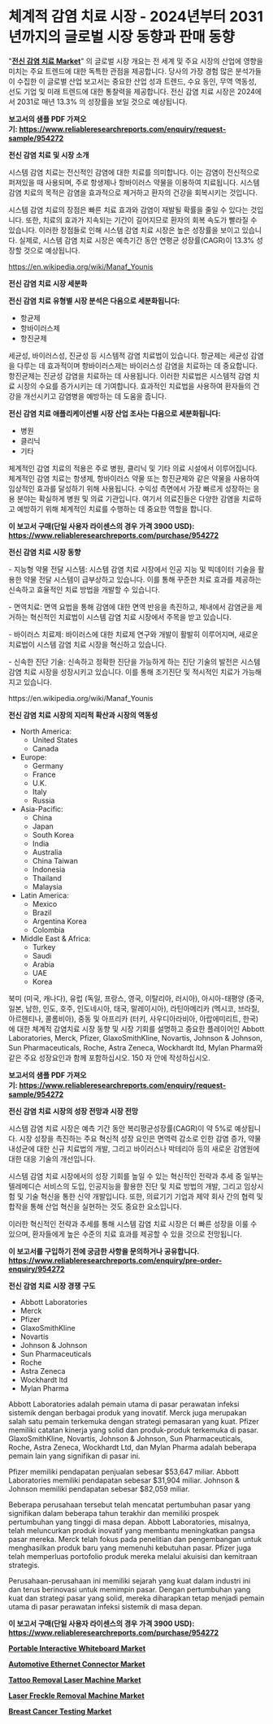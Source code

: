 <p><h1>체계적 감염 치료 시장 - 2024년부터 2031년까지의 글로벌 시장 동향과 판매 동향</h1></p><p>"<strong><a href="https://www.reliableresearchreports.com/systemic-infection-treatment-r954272">전신 감염 치료 Market</a></strong>" 의 글로벌 시장 개요는 전 세계 및 주요 시장의 산업에 영향을 미치는 주요 트렌드에 대한 독특한 관점을 제공합니다. 당사의 가장 경험 많은 분석가들이 수집한 이 글로벌 산업 보고서는 중요한 산업 성과 트렌드, 수요 동인, 무역 역동성, 선도 기업 및 미래 트렌드에 대한 통찰력을 제공합니다. 전신 감염 치료 시장은 2024에서 2031로 매년 13.3% 의 성장률을 보일 것으로 예상됩니다.</p>
<p><strong>보고서의 샘플 PDF 가져오기:&nbsp;<a href="https://www.reliableresearchreports.com/enquiry/request-sample/954272">https://www.reliableresearchreports.com/enquiry/request-sample/954272</a></strong></p>
<p><strong>전신 감염 치료 및 시장 소개</strong></p>
<p><p>시스템 감염 치료는 전신적인 감염에 대한 치료를 의미합니다. 이는 감염이 전신적으로 퍼져있을 때 사용되며, 주로 항생제나 항바이러스 약물을 이용하여 치료됩니다. 시스템 감염 치료의 목적은 감염을 효과적으로 제거하고 환자의 건강을 회복시키는 것입니다.</p><p>시스템 감염 치료의 장점은 빠른 치료 효과와 감염이 재발될 확률을 줄일 수 있다는 것입니다. 또한, 치료의 효과가 지속되는 기간이 길어지므로 환자의 회복 속도가 빨라질 수 있습니다. 이러한 장점들로 인해 시스템 감염 치료 시장은 높은 성장률을 보이고 있습니다. 실제로, 시스템 감염 치료 시장은 예측기간 동안 연평균 성장률(CAGR)이 13.3% 성장할 것으로 예상됩니다.</p></p>
<p><a href="https://en.wikipedia.org/wiki/Manaf_Younis">https://en.wikipedia.org/wiki/Manaf_Younis</a></p>
<p><strong>전신 감염 치료 시장 세분화</strong></p>
<p><strong>전신 감염 치료 유형별 시장 분석은 다음으로 세분화됩니다:</strong></p>
<p><ul><li>항균제</li><li>항바이러스제</li><li>항진균제</li></ul></p>
<p><p>세균성, 바이러스성, 진균성 등 시스템적 감염 치료법이 있습니다. 항균제는 세균성 감염을 다루는 데 효과적이며 항바이러스제는 바이러스성 감염을 치료하는 데 중요합니다. 항진균제는 진균성 감염을 치료하는 데 사용됩니다. 이러한 치료법은 시스템적 감염 치료 시장의 수요를 증가시키는 데 기여합니다. 효과적인 치료법을 사용하여 환자들의 건강을 개선시키고 감염병을 예방하는 데 도움을 줍니다.</p></p>
<p><strong>전신 감염 치료 애플리케이션별 시장 산업 조사는 다음으로 세분화됩니다:</strong></p>
<p><ul><li>병원</li><li>클리닉</li><li>기타</li></ul></p>
<p><p>체계적인 감염 치료의 적용은 주로 병원, 클리닉 및 기타 의료 시설에서 이루어집니다. 체계적인 감염 치료는 항생제, 항바이러스 약물 또는 항진균제와 같은 약물을 사용하여 임상적인 효과를 달성하기 위해 사용됩니다. 수익성 측면에서 가장 빠르게 성장하는 응용 분야는 확실하게 병원 및 의료 기관입니다. 여기서 의료진들은 다양한 감염을 치료하고 예방하기 위해 체계적인 치료를 수행하는 데 중요한 역할을 합니다.</p></p>
<p><strong>이 보고서 구매(단일 사용자 라이센스의 경우 가격 3900 USD): <a href="https://www.reliableresearchreports.com/purchase/954272">https://www.reliableresearchreports.com/purchase/954272</a></strong></p>
<p><strong>전신 감염 치료 시장 동향</strong></p>
<p><p>- 지능형 약물 전달 시스템: 시스템 감염 치료 시장에서 인공 지능 및 빅데이터 기술을 활용한 약물 전달 시스템이 급부상하고 있습니다. 이를 통해 꾸준한 치료 효과를 제공하는 신속하고 효율적인 치료 방법을 개발할 수 있습니다.</p><p>- 면역치료: 면역 요법을 통해 감염에 대한 면역 반응을 촉진하고, 체내에서 감염균을 제거하는 혁신적인 치료법이 시스템 감염 치료 시장에서 주목을 받고 있습니다.</p><p>- 바이러스 치료제: 바이러스에 대한 치료제 연구와 개발이 활발히 이루어지며, 새로운 치료법이 시스템 감염 치료 시장을 혁신하고 있습니다.</p><p>- 신속한 진단 기술: 신속하고 정확한 진단을 가능하게 하는 진단 기술의 발전은 시스템 감염 치료 시장을 성장시키고 있습니다. 이를 통해 조기진단 및 적시적인 치료가 가능해지고 있습니다.</p></p>
<p>https://en.wikipedia.org/wiki/Manaf_Younis</p>
<p><strong>전신 감염 치료 시장의 지리적 확산과 시장의 역동성</strong></p>
<p><ul>
    <li>
        North America:
        <ul>
            <li>United States</li>
            <li>Canada</li>
        </ul>
    </li>
    <li>
        Europe:
        <ul>
            <li>Germany</li>
            <li>France</li>
            <li>U.K.</li>
            <li>Italy</li>
            <li>Russia</li>
        </ul>
    </li>
    <li>
        Asia-Pacific:
        <ul>
            <li>China</li>
            <li>Japan</li>
            <li>South Korea</li>
            <li>India</li>
            <li>Australia</li>
            <li>China Taiwan</li>
            <li>Indonesia</li>
            <li>Thailand</li>
            <li>Malaysia</li>
        </ul>
    </li>
    <li>
        Latin America:
        <ul>
            <li>Mexico</li>
            <li>Brazil</li>
            <li>Argentina Korea</li>
            <li>Colombia</li>
        </ul>
    </li>
    <li>
        Middle East & Africa:
        <ul>
            <li>Turkey</li>
            <li>Saudi</li>
            <li>Arabia</li>
            <li>UAE</li>
            <li>Korea</li>
        </ul>
    </li>
    </ul></p>
<p><p>북미 (미국, 캐나다), 유럽 (독일, 프랑스, 영국, 이탈리아, 러시아), 아시아-태평양 (중국, 일본, 남한, 인도, 호주, 인도네시아, 태국, 말레이시아), 라틴아메리카 (멕시코, 브라질, 아르헨티나, 콜롬비아), 중동 및 아프리카 (터키, 사우디아라비아, 아랍에미리트, 한국)에 대한 체계적 감염치료 시장 동향 및 시장 기회를 설명하고 중요한 플레이어인 Abbott Laboratories, Merck, Pfizer, GlaxoSmithKline, Novartis, Johnson & Johnson, Sun Pharmaceuticals, Roche, Astra Zeneca, Wockhardt ltd, Mylan Pharma와 같은 주요 성장요인과 함께 포함하십시오. 150 자 안에 작성하십시오.</p></p>
<p><strong>보고서의 샘플 PDF 가져오기:&nbsp;<a href="https://www.reliableresearchreports.com/enquiry/request-sample/954272">https://www.reliableresearchreports.com/enquiry/request-sample/954272</a></strong></p>
<p><strong>전신 감염 치료 시장의 성장 전망과 시장 전망</strong></p>
<p><p>시스템 감염 치료 시장은 예측 기간 동안 복리평균성장률(CAGR)이 약 5%로 예상됩니다. 시장 성장을 촉진하는 주요 혁신적 성장 요인은 면역력 감소로 인한 감염 증가, 약물 내성균에 대한 신규 치료법의 개발, 그리고 바이러스나 박테리아 등의 새로운 감염원에 대한 대응 기술의 개선입니다.</p><p>시스템 감염 치료 시장에서의 성장 기회를 높일 수 있는 혁신적인 전략과 추세 중 일부는 텔레메디슨 서비스의 도입, 인공지능을 활용한 진단 및 치료 방법의 개발, 그리고 임상시험 및 기술 혁신을 통한 신약 개발입니다. 또한, 의료기기 기업과 제약 회사 간의 협력 및 합작을 통해 산업 혁신을 실현하는 것도 중요한 요소입니다.</p><p>이러한 혁신적인 전략과 추세를 통해 시스템 감염 치료 시장은 더 빠른 성장을 이룰 수 있으며, 환자들에게 높은 수준의 치료 효과를 제공할 수 있을 것으로 전망됩니다.</p></p>
<p><strong>이 보고서를 구입하기 전에 궁금한 사항을 문의하거나 공유합니다. <a href="https://www.reliableresearchreports.com/enquiry/pre-order-enquiry/954272">https://www.reliableresearchreports.com/enquiry/pre-order-enquiry/954272</a></strong></p>
<p><strong>전신 감염 치료 시장 경쟁 구도</strong></p>
<p><ul><li>Abbott Laboratories</li><li>Merck</li><li>Pfizer</li><li>GlaxoSmithKline</li><li>Novartis</li><li>Johnson & Johnson</li><li>Sun Pharmaceuticals</li><li>Roche</li><li>Astra Zeneca</li><li>Wockhardt ltd</li><li>Mylan Pharma</li></ul></p>
<p><p>Abbott Laboratories adalah pemain utama di pasar perawatan infeksi sistemik dengan berbagai produk yang inovatif. Merck juga merupakan salah satu pemain terkemuka dengan strategi pemasaran yang kuat. Pfizer memiliki catatan kinerja yang solid dan produk-produk terkemuka di pasar. GlaxoSmithKline, Novartis, Johnson & Johnson, Sun Pharmaceuticals, Roche, Astra Zeneca, Wockhardt Ltd, dan Mylan Pharma adalah beberapa pemain lain yang signifikan di pasar ini.</p><p>Pfizer memiliki pendapatan penjualan sebesar $53,647 miliar. Abbott Laboratories memiliki pendapatan sebesar $31,904 miliar. Johnson & Johnson memiliki pendapatan sebesar $82,059 miliar.</p><p>Beberapa perusahaan tersebut telah mencatat pertumbuhan pasar yang signifikan dalam beberapa tahun terakhir dan memiliki prospek pertumbuhan yang tinggi di masa depan. Abbott Laboratories, misalnya, telah meluncurkan produk inovatif yang membantu meningkatkan pangsa pasar mereka. Merck telah fokus pada penelitian dan pengembangan untuk menghasilkan produk baru yang memenuhi kebutuhan pasar. Pfizer juga telah memperluas portofolio produk mereka melalui akuisisi dan kemitraan strategis.</p><p>Perusahaan-perusahaan ini memiliki sejarah yang kuat dalam industri ini dan terus berinovasi untuk memimpin pasar. Dengan pertumbuhan yang kuat dan strategi pasar yang solid, mereka diharapkan tetap menjadi pemain utama di pasar perawatan infeksi sistemik di masa depan.</p></p>
<p><strong>이 보고서 구매(단일 사용자 라이센스의 경우 가격 3900 USD): <a href="https://www.reliableresearchreports.com/purchase/954272">https://www.reliableresearchreports.com/purchase/954272</a></strong></p>
<p><strong><p><a href="https://issuu.com/reportprime-2/docs/portable-interactive-whiteboard-market-size-2030.p">Portable Interactive Whiteboard Market</a></p><p><a href="https://medium.com/@bethelokon998/automotive-ethernet-connector-market-size-share-analysis-growth-trends-forecast-2024-2031-b8f9d145169e">Automotive Ethernet Connector Market</a></p><p><a href="https://github.com/markusgodoy/Market-Research-Report-List-4/blob/main/tattoo-removal-laser-machine-market.md">Tattoo Removal Laser Machine Market</a></p><p><a href="https://github.com/arionmp/Market-Research-Report-List-4/blob/main/laser-freckle-removal-machine-market.md">Laser Freckle Removal Machine Market</a></p><p><a href="https://issuu.com/reportprime-2/docs/breast-cancer-testing-market-size-2030.pptx">Breast Cancer Testing Market</a></p></strong></p>
<p></p>